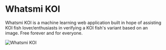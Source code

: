 # Whatsmi KOI #

  Whatsmi KOI is a machine learning web application built in hope of assisting KOI fish lover/enthusiasts in verifying a KOI fish's variant based on an image. Free forever and for everyone.

![Whatsmi KOI](https://ibb.co/2WN9CL7)
